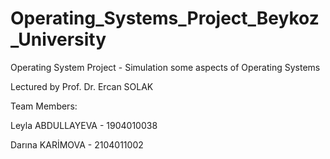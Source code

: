 # Operating_Systems_Project_Beykoz_University

Operating System Project - Simulation some aspects of Operating Systems

Lectured by Prof. Dr. Ercan SOLAK

Team Members:

Leyla ABDULLAYEVA - 1904010038

Darına KARİMOVA - 2104011002
